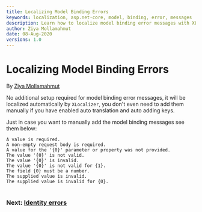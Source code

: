 ```yaml
---
title: Localizing Model Binding Errors
keywords: localization, asp.net-core, model, binding, error, messages
description: Learn how to localize model binding error messages with XLocalizer in Asp.Net Core web app.
author: Ziya Mollamahmut
date: 08-Aug-2020
versions: 1.0
---
```


# Localizing Model Binding Errors

By [Ziya Mollamahmut](https://github.com/LazZiya)

No additional setup required for model binding error messages, it will be localized automatically by `XLocalizer`, you don't even need to add them manually if you have enabled auto translation and auto adding keys.

Just in case you want to manually add the model binding messages see them below:
````
A value is required.
A non-empty request body is required.
A value for the '{0}' parameter or property was not provided.
The value '{0}' is not valid.
The value '{0}' is invalid.
The value '{0}' is not valid for {1}.
The field {0} must be a number.
The supplied value is invalid.
The supplied value is invalid for {0}.
````

#
### Next: [Identity errors][1]
#


[1]:../XLocalizer/identity-errors.md